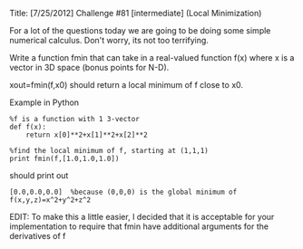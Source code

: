 Title: [7/25/2012] Challenge #81 [intermediate] (Local Minimization)

For a lot of the questions today we are going to be doing some simple numerical calculus.  Don't worry, its not too terrifying.

Write a function fmin that can take in a real-valued function f(x) where x is a vector in 3D space (bonus points for N-D).

xout=fmin(f,x0) should return a local minimum of f close to x0.

Example in Python

	%f is a function with 1 3-vector
    def f(x):
	    return x[0]**2+x[1]**2+x[2]**2

	%find the local minimum of f, starting at (1,1,1)
    print fmin(f,[1.0,1.0,1.0])
	
should print out

	[0.0,0.0,0.0]  %because (0,0,0) is the global minimum of f(x,y,z)=x^2+y^2+z^2

EDIT:  To make this a little easier, I decided that it is acceptable for your implementation to require that fmin have additional arguments for the derivatives of f
